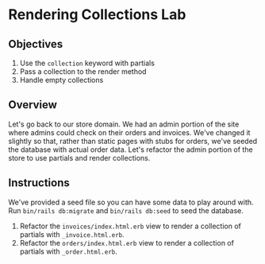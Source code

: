 # Rendering Collections Lab

## Objectives

1. Use the `collection` keyword with partials
2. Pass a collection to the render method
3. Handle empty collections

## Overview

Let's go back to our store domain. We had an admin portion of the site where
admins could check on their orders and invoices. We've changed it slightly so
that, rather than static pages with stubs for orders, we've seeded the database
with actual order data. Let's refactor the admin portion of the store to use
partials and render collections.

## Instructions

We've provided a seed file so you can have some data to play around with. Run
`bin/rails db:migrate` and `bin/rails db:seed` to seed the database.

1. Refactor the `invoices/index.html.erb` view to render a collection of
   partials with `_invoice.html.erb`.
2. Refactor the `orders/index.html.erb` view to render a collection of partials
   with `_order.html.erb`.
